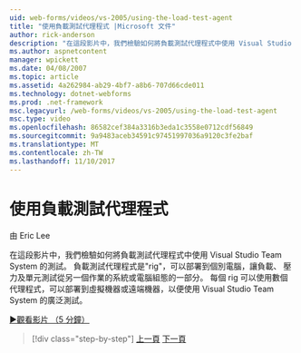 ```yaml
---
uid: web-forms/videos/vs-2005/using-the-load-test-agent
title: "使用負載測試代理程式 |Microsoft 文件"
author: rick-anderson
description: "在這段影片中，我們檢驗如何將負載測試代理程式中使用 Visual Studio Team System 的測試。 負載測試代理程式是一部分 '..."
ms.author: aspnetcontent
manager: wpickett
ms.date: 04/08/2007
ms.topic: article
ms.assetid: 4a262984-ab29-4bf7-a8b6-707d66cde011
ms.technology: dotnet-webforms
ms.prod: .net-framework
msc.legacyurl: /web-forms/videos/vs-2005/using-the-load-test-agent
msc.type: video
ms.openlocfilehash: 86582cef384a3316b3eda1c3558e0712cdf56849
ms.sourcegitcommit: 9a9483aceb34591c97451997036a9120c3fe2baf
ms.translationtype: MT
ms.contentlocale: zh-TW
ms.lasthandoff: 11/10/2017
---
```

<a name="using-the-load-test-agent"></a>使用負載測試代理程式
====================
由 Eric Lee

在這段影片中，我們檢驗如何將負載測試代理程式中使用 Visual Studio Team System 的測試。 負載測試代理程式是"rig"，可以部署到個別電腦，讓負載、 壓力及單元測試從另一個作業的系統或電腦組態的一部分。 每個 rig 可以使用數個代理程式，可以部署到虛擬機器或遠端機器，以便使用 Visual Studio Team System 的廣泛測試。

[&#9654;觀看影片 （5 分鐘）](https://channel9.msdn.com/Blogs/ASP-NET-Site-Videos/using-the-load-test-agent)

>[!div class="step-by-step"]
[上一頁](the-effects-of-caching.md)
[下一頁](the-effects-of-viewstate.md)
